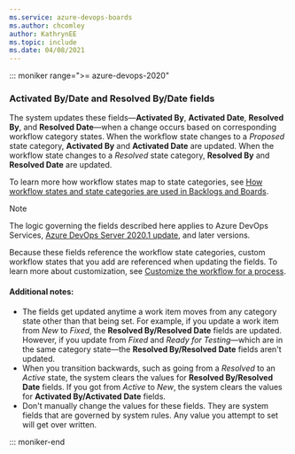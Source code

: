 ```yaml
---
ms.service: azure-devops-boards
ms.author: chcomley
author: KathrynEE
ms.topic: include
ms.date: 04/08/2021
---
```


<a id="activated-resolved-fields" />

::: moniker range=">= azure-devops-2020"

### Activated By/Date and Resolved By/Date fields 

The system updates these fields&mdash;**Activated By**, **Activated Date**, **Resolved By**, and **Resolved Date**&mdash;when a change occurs based on corresponding workflow category states. When the workflow state changes to a *Proposed* state category, **Activated By** and **Activated Date** are updated. When the workflow state changes to a *Resolved* state category, **Resolved By** and **Resolved Date** are updated. 

To learn more how workflow states map to state categories, see [How workflow states and state categories are used in Backlogs and Boards](../work-items/workflow-and-state-categories.md). 

> [!NOTE]   
> The logic governing the fields described here applies to Azure DevOps Services, [Azure DevOps Server 2020.1 update](/azure/devops/server/release-notes/azuredevops2020u1#improved-rules-for-activated-and-resolved-fields), and later versions.   
   
Because these fields reference the workflow state categories, custom workflow states that you add are referenced when updating the fields. To learn more about customization, see [Customize the workflow for a process](../../organizations/settings/work/customize-process-workflow.md). 

#### Additional notes:

- The fields get updated anytime a work item moves from any category state other than that being set. For example, if you update a work item from *New* to *Fixed*, the **Resolved By/Resolved Date** fields are updated. However, if you update from *Fixed* and *Ready for Testing*&mdash;which are in the same category state&mdash;the **Resolved By/Resolved Date** fields aren't updated.
- When you transition backwards, such as going from a *Resolved* to an *Active* state, the system clears the values for **Resolved By/Resolved Date**  fields. If you got from *Active* to *New*, the system clears the values for  **Activated By/Activated Date** fields.
- Don't manually change the values for these fields. They are system fields that are governed by system rules. Any value you attempt to set will get over written. 

::: moniker-end